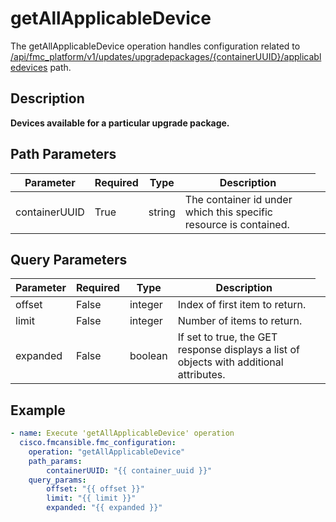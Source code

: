 # getAllApplicableDevice

The getAllApplicableDevice operation handles configuration related to [/api/fmc_platform/v1/updates/upgradepackages/{containerUUID}/applicabledevices](/paths//api/fmc_platform/v1/updates/upgradepackages/{container_uuid}/applicabledevices.md) path.&nbsp;
## Description
**Devices available for a particular upgrade package.**

## Path Parameters
| Parameter | Required | Type | Description |
| --------- | -------- | ---- | ----------- |
| containerUUID | True | string <td colspan=3> The container id under which this specific resource is contained. |

## Query Parameters
| Parameter | Required | Type | Description |
| --------- | -------- | ---- | ----------- |
| offset | False | integer <td colspan=3> Index of first item to return. |
| limit | False | integer <td colspan=3> Number of items to return. |
| expanded | False | boolean <td colspan=3> If set to true, the GET response displays a list of objects with additional attributes. |

## Example
```yaml
- name: Execute 'getAllApplicableDevice' operation
  cisco.fmcansible.fmc_configuration:
    operation: "getAllApplicableDevice"
    path_params:
        containerUUID: "{{ container_uuid }}"
    query_params:
        offset: "{{ offset }}"
        limit: "{{ limit }}"
        expanded: "{{ expanded }}"

```